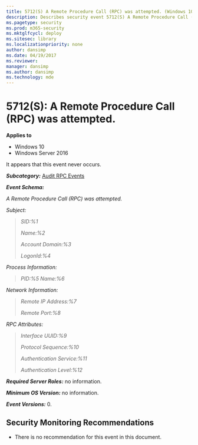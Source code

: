 ```yaml
---
title: 5712(S) A Remote Procedure Call (RPC) was attempted. (Windows 10)
description: Describes security event 5712(S) A Remote Procedure Call (RPC) was attempted.
ms.pagetype: security
ms.prod: m365-security
ms.mktglfcycl: deploy
ms.sitesec: library
ms.localizationpriority: none
author: dansimp
ms.date: 04/19/2017
ms.reviewer: 
manager: dansimp
ms.author: dansimp
ms.technology: mde
---
```


# 5712(S): A Remote Procedure Call (RPC) was attempted.

**Applies to**
-   Windows 10
-   Windows Server 2016


It appears that this event never occurs.

***Subcategory:***&nbsp;[Audit RPC Events](audit-rpc-events.md)

***Event Schema:***

*A Remote Procedure Call (RPC) was attempted.*

*Subject:*

> *SID:%1*
>
> *Name:%2*
>
> *Account Domain:%3*
>
> *LogonId:%4*

*Process Information:*

> *PID:%5
> Name:%6*

*Network Information:*

> *Remote IP Address:%7*
>
> *Remote Port:%8*

*RPC Attributes:*

> *Interface UUID:%9*
>
> *Protocol Sequence:%10*
>
> *Authentication Service:%11*
>
> *Authentication Level:%12*

***Required Server Roles:*** no information.

***Minimum OS Version:*** no information.

***Event Versions:*** 0.

## Security Monitoring Recommendations

-   There is no recommendation for this event in this document.

